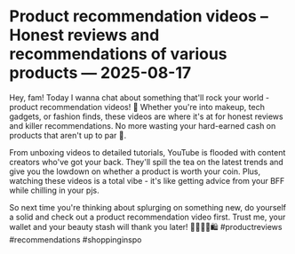 # Product recommendation videos – Honest reviews and recommendations of various products — 2025-08-17

Hey, fam! Today I wanna chat about something that'll rock your world - product recommendation videos! 🌟 Whether you're into makeup, tech gadgets, or fashion finds, these videos are where it's at for honest reviews and killer recommendations. No more wasting your hard-earned cash on products that aren't up to par 💸. 

From unboxing videos to detailed tutorials, YouTube is flooded with content creators who've got your back. They'll spill the tea on the latest trends and give you the lowdown on whether a product is worth your coin. Plus, watching these videos is a total vibe - it's like getting advice from your BFF while chilling in your pjs.

So next time you're thinking about splurging on something new, do yourself a solid and check out a product recommendation video first. Trust me, your wallet and your beauty stash will thank you later! 💁‍♀️💄📱🛍️ #productreviews #recommendations #shoppinginspo